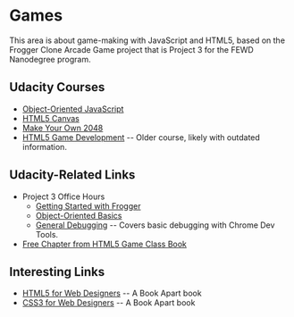 Games
=====

This area is about game-making with JavaScript and HTML5, based on the Frogger Clone Arcade Game project that is Project 3 for the FEWD Nanodegree program.

Udacity Courses
---------------

* [Object-Oriented JavaScript](https://www.udacity.com/course/ud015)
* [HTML5 Canvas](https://www.udacity.com/course/ud292)
* [Make Your Own 2048](https://www.udacity.com/course/make-your-own-2048--ud248)
* [HTML5 Game Development](https://www.udacity.com/course/html5-game-development--cs255) -- Older course, likely with outdated information.


Udacity-Related Links
---------------------
* Project 3 Office Hours
  * [Getting Started with Frogger](https://github.com/udacity/fend-office-hours/tree/master/OOJS/Getting%20Started%20with%20Frogger)
  * [Object-Oriented Basics](https://github.com/udacity/fend-office-hours/tree/master/OOJS/Object-Oriented%20Basics)
  * [General Debugging](https://github.com/udacity/fend-office-hours/tree/master/Debugging/General%20Debugging) -- Covers basic debugging with Chrome Dev Tools.
* [Free Chapter from HTML5 Game Class Book](https://slack-redir.net/link?url=https%3A%2F%2Fs3.amazonaws.com%2Fudacity-hosted-downloads%2FUdacity-HTML5-Game-Development-Insights-Sample.pdf&v=3)


Interesting Links
-----------------
* [HTML5 for Web Designers](http://abookapart.com/products/html5-for-web-designers) -- A Book Apart book
* [CSS3 for Web Designers](http://abookapart.com/products/css3-for-web-designers) -- A Book Apart book
